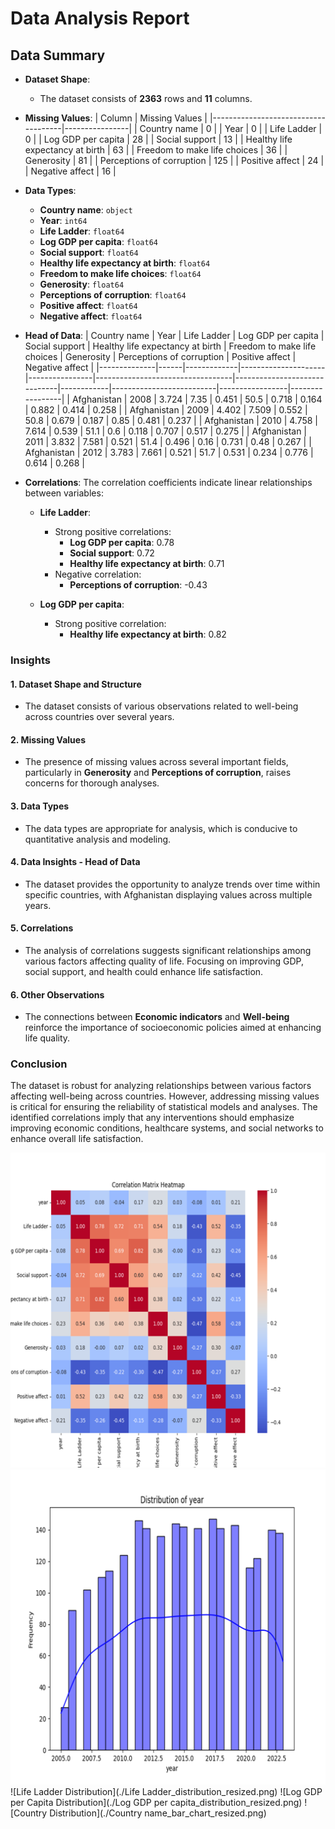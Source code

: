 # Data Analysis Report

## Data Summary

- **Dataset Shape**: 
    - The dataset consists of **2363** rows and **11** columns.
  
- **Missing Values**:
    | Column                              | Missing Values |
    |-------------------------------------|----------------|
    | Country name                        | 0              |
    | Year                                | 0              |
    | Life Ladder                         | 0              |
    | Log GDP per capita                 | 28             |
    | Social support                      | 13             |
    | Healthy life expectancy at birth    | 63             |
    | Freedom to make life choices       | 36             |
    | Generosity                          | 81             |
    | Perceptions of corruption           | 125            |
    | Positive affect                     | 24             |
    | Negative affect                     | 16             |

- **Data Types**:
    - **Country name**: `object`
    - **Year**: `int64`
    - **Life Ladder**: `float64`
    - **Log GDP per capita**: `float64`
    - **Social support**: `float64`
    - **Healthy life expectancy at birth**: `float64`
    - **Freedom to make life choices**: `float64`
    - **Generosity**: `float64`
    - **Perceptions of corruption**: `float64`
    - **Positive affect**: `float64`
    - **Negative affect**: `float64`

- **Head of Data**: 
    | Country name | Year | Life Ladder | Log GDP per capita | Social support | Healthy life expectancy at birth | Freedom to make life choices | Generosity | Perceptions of corruption | Positive affect | Negative affect |
    |--------------|------|-------------|---------------------|----------------|----------------------------------|------------------------------|------------|--------------------------|-----------------|-----------------|
    | Afghanistan  | 2008 | 3.724       | 7.35                | 0.451          | 50.5                             | 0.718                        | 0.164      | 0.882                    | 0.414           | 0.258           |
    | Afghanistan  | 2009 | 4.402       | 7.509               | 0.552          | 50.8                             | 0.679                        | 0.187      | 0.85                     | 0.481           | 0.237           |
    | Afghanistan  | 2010 | 4.758       | 7.614               | 0.539          | 51.1                             | 0.6                          | 0.118      | 0.707                    | 0.517           | 0.275           |
    | Afghanistan  | 2011 | 3.832       | 7.581               | 0.521          | 51.4                             | 0.496                        | 0.16       | 0.731                    | 0.48            | 0.267           |
    | Afghanistan  | 2012 | 3.783       | 7.661               | 0.521          | 51.7                             | 0.531                        | 0.234      | 0.776                    | 0.614           | 0.268           |

- **Correlations**: 
    The correlation coefficients indicate linear relationships between variables:

    - **Life Ladder**:
      - Strong positive correlations:
          - **Log GDP per capita**: 0.78
          - **Social support**: 0.72
          - **Healthy life expectancy at birth**: 0.71
      - Negative correlation:
          - **Perceptions of corruption**: -0.43
  
    - **Log GDP per capita**:
      - Strong positive correlation:
          - **Healthy life expectancy at birth**: 0.82

### Insights

#### 1. Dataset Shape and Structure
- The dataset consists of various observations related to well-being across countries over several years.

#### 2. Missing Values
- The presence of missing values across several important fields, particularly in **Generosity** and **Perceptions of corruption**, raises concerns for thorough analyses.

#### 3. Data Types
- The data types are appropriate for analysis, which is conducive to quantitative analysis and modeling.

#### 4. Data Insights - Head of Data
- The dataset provides the opportunity to analyze trends over time within specific countries, with Afghanistan displaying values across multiple years.

#### 5. Correlations
- The analysis of correlations suggests significant relationships among various factors affecting quality of life. Focusing on improving GDP, social support, and health could enhance life satisfaction.

#### 6. Other Observations
- The connections between **Economic indicators** and **Well-being** reinforce the importance of socioeconomic policies aimed at enhancing life quality.

### Conclusion
The dataset is robust for analyzing relationships between various factors affecting well-being across countries. However, addressing missing values is critical for ensuring the reliability of statistical models and analyses. The identified correlations imply that any interventions should emphasize improving economic conditions, healthcare systems, and social networks to enhance overall life satisfaction.

![Correlation Matrix](./correlation_matrix_resized.png)
![Year Distribution](./year_distribution_resized.png)
![Life Ladder Distribution](./Life Ladder_distribution_resized.png)
![Log GDP per Capita Distribution](./Log GDP per capita_distribution_resized.png)
![Country Distribution](./Country name_bar_chart_resized.png)